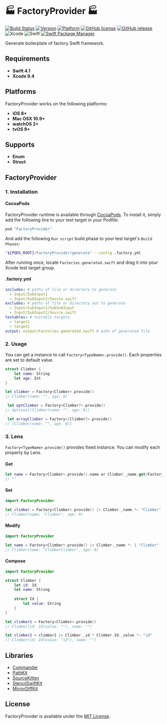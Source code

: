 # :factory: FactoryProvider :factory:

[![Build Status](https://travis-ci.com/Nonchalant/FactoryProvider.svg?branch=master)](https://travis-ci.com/Nonchalant/FactoryProvider)
[![Version](http://img.shields.io/cocoapods/v/FactoryProvider.svg?style=flat)](http://cocoadocs.org/pods/FactoryProvider)
[![Platform](http://img.shields.io/cocoapods/p/FactoryProvider.svg?style=flat)](http://cocoadocs.org/pods/FactoryProvider)
[![GitHub license](https://img.shields.io/badge/license-MIT-lightgrey.svg)](https://raw.githubusercontent.com/Nonchalant/FactoryProvider/master/LICENSE.md)
[![GitHub release](https://img.shields.io/github/release/Nonchalant/FactoryProvider.svg)](https://github.com/Nonchalant/FactoryProvider/releases)
![Xcode](https://img.shields.io/badge/Xcode-9.4-brightgreen.svg)
![Swift](https://img.shields.io/badge/Swift-4.1-brightgreen.svg)
[![Swift Package Manager](https://img.shields.io/badge/Swift%20Package%20Manager-4.0.0-brightgreen.svg)](https://github.com/apple/swift-package-manager)

Generate boilerplate of factory Swift framework.


## Requirements

- **Swift 4.1**
- **Xcode 9.4**


## Platforms

FactoryProvider works on the following platforms:

- **iOS 8+**
- **Mac OSX 10.9+**
- **watchOS 2+**
- **tvOS 9+**


## Supports

- **Enum**
- **Struct**


## FactoryProvider

### 1. Installation

#### CocoaPods

FactoryProvider runtime is available through [CocoaPods](http://cocoapods.org). To install it, simply add the following line to your test target in your Podfile:

```Ruby
pod "FactoryProvider"
```

And add the following `Run script` build phase to your test target's `Build Phases`:

```Bash
"${PODS_ROOT}/FactoryProvider/generate" --config .factory.yml
```

After running once, locate `Factories.generated.swift` and drag it into your Xcode test target group.

#### .factory.yml

```yml
includes: # paths of file or directory to generate
  - Input/SubInput1
  - Input/SubInput2/Source.swift
excludes: # paths of file or directory not to generate
  - Input/SubInput1/SubSubInput
  - Input/SubInput2/Source.swift
testables: # testable targets
  - target1
  - target2
output: output/Factories.generated.swift # path of generated file
```

### 2. Usage

You can get a instance to call `Factory<TypeName>.provide()`. Each properties are set to default value.

```swift
struct Climber {
    let name: String
    let age: Int
}

let climber = Factory<Climber>.provide()
// Climber(name: "", age: 0)

 let optClimber = Factory<Climber?>.provide()
// Optional(Climber(name: "", age: 0))

 let arrayClimber = Factory<[Climber]>.provide()
// [Climber(name: "", age: 0)]
```

### 3. Lens

`Factory<TypeName>.provide()` provides fixed instance. You can modify each property by Lens.

#### Get

```swift
let name = Factory<Climber>.provide().name or Climber._name.get(Factory<Climber>.provide())
// ""
```

#### Set

```swift
import FactoryProvider

let climber = Factory<Climber>.provide() |> Climber._name *~ "Climber"
// Climber(name: "Climber", age: 0)
```

#### Modify

```swift
import FactoryProvider

let name = Factory<Climber>.provide() |> Climber._name *~ { "Climber" |> { $0 + $0 } }()
// Climber(name: "ClimberClimber", age: 0)
```

#### Compose

```swift
import FactoryProvider

struct Climber {
    let id: Id
    let name: String
    
    struct Id {
        let value: String
    }
}

let climber1 = Factory<Climber>.provide()
// Climber(id: Id(value: ""), name: "")

let climber2 = climber1 |> Climber._id * Climber.Id._value *~ "id"
// Climber(id: Id(value: "id"), name: "")
```


## Libraries

* [Commander](https://github.com/kylef/Commander)
* [PathKit](https://github.com/kylef/PathKit)
* [SourceKitten](https://github.com/jpsim/SourceKitten)
* [StencilSwiftKit](https://github.com/SwiftGen/StencilSwiftKit)
* [MirrorDiffKit](https://github.com/Kuniwak/MirrorDiffKit)


## License

FactoryProvider is available under the [MIT License](LICENSE).
